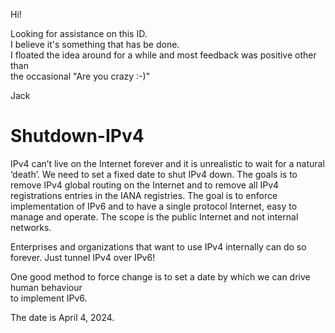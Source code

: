Hi!  

Looking for assistance on this ID.  
I believe it's something that has be done.  
I floated the idea around for a while and most feedback was positive other than  
the occasional "Are you crazy :-)"  
  
Jack

# Shutdown-IPv4
IPv4 can’t live on the Internet forever and it is unrealistic to wait for a natural ‘death’.
We need to set a fixed date to shut IPv4 down. The goals is to remove IPv4 global routing on
the Internet and to remove all IPv4 registrations entries in the IANA registries. The goal is to 
enforce implementation of IPv6 and to have a single protocol Internet, easy to manage and operate.
The scope is the public Internet and not internal networks. 

Enterprises and organizations that want to use IPv4 internally can do so forever.  Just tunnel IPv4 over IPv6!

One good method to force change is to set a date by which we can drive human behaviour   
to implement IPv6.  

The date is April 4, 2024.
